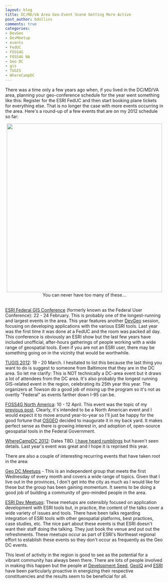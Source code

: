 ```yaml
---
layout: blog
title: DC/MD/VA Area Geo-Event Scene Getting More Active
post_author: bdollins
comments: true
categories:
- DevGeo
- DevMeetup
- events
- FedUC
- FOSS4G
- FOSS4G NA
- Geo DC
- gis
- TUGIS
- WhereCampDC
---
```


There was a time only a few years ago when, if you lived in the DC/MD/VA area, planning your geo-conference schedule for the year went something like this: Register for the ESRI FedUC and then start booking plane tickets for everything else. That is no longer the case with more events occurring in the area. Here's a round-up of a few events that are on my 2012 schedule so far:

<div style="text-align:center;"><img alt="" height="536" src="http://geobabble.files.wordpress.com/2012/02/foss4g_lanyard_small.png" title="foss4g_lanyard_small" width="495" /><div style="text-align:center;font-size: 14px;">You can never have too many of these...<br/><br/></div></div>

<a href="http://www.esri.com/events/fedcon/index.html">ESRI Federal GIS Conference</a> (formerly known as the Federal User Conference): 22 - 24 February. This is probably one of the longest-running and largest events in the area. This year features another <a href="http://www.esri.com/events/fedcon/agenda/dev-geo.html">DevGeo</a> session, focusing on developing applications with the various ESRI tools. Last year was the first time it was done at a FedUC and the room was packed all day. This conference is obviously an ESRI show but the last few years have included unofficial, after-hours gatherings of people working with a wide range of geospatial tools. Even if you are not an ESRI user, there may be something going on in the vicinity that would be worthwhile. <!--more-->

<a href="http://www.towson.edu/tugis/">TUGIS 2012</a>: 19 - 20 March. I hesitated to list this because the last thing you want to do is suggest to someone from Baltimore that they are in the DC area. So let me clarify: This is NOT technically a DC-area event but it draws a lot of attendees from the DC area. It's also probably the longest running GIS-related event in the region, celebrating its 25th year this year. The organizers at Towson do a good job of mixing up the program so it's not as overtly "Federal" as events farther down I-95 can be.

<a href="http://foss4g-na.org/">FOSS4G North America</a>: 10 - 12 April. This event was the topic of my <a href="http://blog.geomusings.com/2012/01/23/foss4g-north-america-to-be-held-in-washington-dc/">previous post</a>. Clearly, it's intended to be a North American event and I would expect it to move around year-to-year so I'll just be happy for the good fortune that <a href="http://www.osgeo.org/">OSGEO</a> decided to inaugurate it in my back yard. It makes perfect sense as there is growing interest in, and adoption of, open-source geospatial tools in the Federal Government.

<a href="http://www.wherecampdc.org/">WhereCampDC 2012</a>: Dates TBD. <a href="http://twitter.com/#!/kelsosCorner/status/156469857704083457">I have heard rumblings</a> but haven't seen details. Last year's event was great and I hope it is reprised this year.

There are also a couple of interesting recurring events that have taken root in the area:

<a href="http://www.meetup.com/Geo-DC/">Geo DC Meetups</a> - This is an independent group that meets the first Wednesday of every month and covers a wide range of topics. Given that I live out in the provinces, I don't get into the city as much as I would like for these but the group has been gaining momentum. It seems to be doing a good job of building a community of geo-minded people in the area.

<a href="http://www.meetup.com/DevMeetUpNortheast/">ESRI Dev Meetups</a>: These meetups are ostensibly focused on application development with ESRI tools but, in practice, the content of the talks cover a wide variety of issues and tools. There have been talks regarding integration of ESRI tools with other geospatial platforms, best practices, case studies, etc. The nice part about these events is that ESRI doesn't want their staff doing the talking. They just book the venue and put out the refreshments. These meetups occur as part of ESRI's Northeast regional effort to establish these events so they don't occur as frequently as the Geo DC events.

This level of activity in the region is good to see as the potential for a vibrant community has always been there. There are lots of people involved in making this happen but the people at <a href="http://developmentseed.org/">Development Seed</a>, <a href="http://www.geoiq.com">GeoIQ</a> and <a href="http://www.esri.com">ESRI</a> have been particularly proactive in energizing their respective constituencies and the results seem to be beneficial for all.